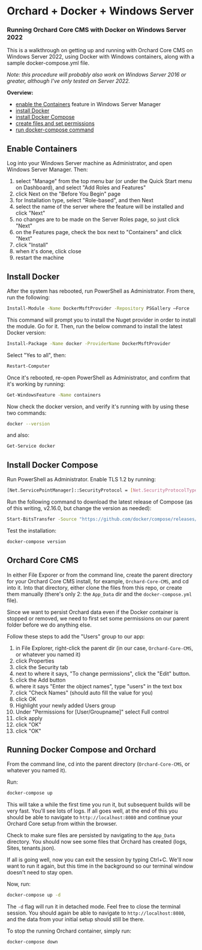 # Orchard + Docker + Windows Server
### Running Orchard Core CMS with Docker on Windows Server 2022

This is a walkthrough on getting up and running with Orchard Core CMS on Windows Server 2022, using Docker with Windows containers, along with a sample docker-compose.yml file. 

_Note: this procedure will probably also work on Windows Server 2016 or greater, although I've only tested on Server 2022._

**Overview:**

- [enable the Containers](#enable-containers) feature in Windows Server Manager
- [install Docker](#install-docker)
- [install Docker Compose](#install-docker-compose)
- [create files and set permissions](#orchard-core-cms)
- [run docker-compose command](#running-docker-compose-and-orchard)

## Enable Containers

Log into your Windows Server machine as Administrator, and open Windows Server Manager. Then:

1. select "Manage" from the top menu bar (or under the Quick Start menu on Dashboard), and select "Add Roles and Features"
2. click Next on the "Before You Begin" page
3. for Installation type, select "Role-based", and then Next
4. select the name of the server where the feature will be installed and click "Next"
5. no changes are to be made on the Server Roles page, so just click "Next"
6. on the Features page, check the box next to "Containers" and click "Next"
7. click "Install"
8. when it's done, click close
9. restart the machine

## Install Docker 

After the system has rebooted, run PowerShell as Administrator. From there, run the following:

```sh
Install-Module -Name DockerMsftProvider -Repository PSGallery –Force
```

This command will prompt you to install the Nuget provider in order to install the module. Go for it. Then, run the below command to install the latest Docker version:

```sh
Install-Package -Name docker -ProviderName DockerMsftProvider
```

Select "Yes to all", then: 

```sh
Restart-Computer
```

Once it's rebooted, re-open PowerShell as Administrator, and confirm that it's working by running: 

```sh
Get-WindowsFeature -Name containers
```

Now check the docker version, and verify it's running with by using these two commands:

```sh
docker --version
```

and also: 

```sh
Get-Service docker
```

## Install Docker Compose

Run PowerShell as Administrator. Enable TLS 1.2 by running:

```sh
[Net.ServicePointManager]::SecurityProtocol = [Net.SecurityProtocolType]::Tls12
```

Run the following command to download the latest release of Compose (as of this writing, v2.16.0, but change the version as needed):

```sh
Start-BitsTransfer -Source "https://github.com/docker/compose/releases/download/v2.16.0/docker-compose-Windows-x86_64.exe" -Destination $Env:ProgramFiles\Docker\docker-compose.exe
```

Test the installation:

```sh
docker-compose version
```

## Orchard Core CMS

In either File Exporer or from the command line, create the parent directory for your Orchard Core CMS install, for example, `Orchard-Core-CMS`, and cd into it. Into that directory, either clone the files from this repo, or create them manually (there's only 2: the `App_Data` dir and the `docker-compose.yml` file).

Since we want to persist Orchard data even if the Docker container is stopped or removed, we need to first set some permissions on our parent folder before we do anything else.

Follow these steps to add the "Users" group to our app:

1. in File Explorer, right-click the parent dir (in our case, `Orchard-Core-CMS`, or whatever you named it)
2. click Properties
3. click the Security tab
4. next to where it says, "To change permissions", click the "Edit" button.
5. click the Add button
6. where it says "Enter the object names", type "users" in the text box
7. click "Check Names" (should auto fill the value for you)
8. click OK
9. Highlight your newly added Users group
10. Under "Permissions for [User/Groupname]" select Full control
11. click apply
12. click "OK"
13. click "OK"

## Running Docker Compose and Orchard

From the command line, cd into the parent directory (`Orchard-Core-CMS`, or whatever you named it).

Run:

```sh
docker-compose up
```

This will take a while the first time you run it, but subsequent builds will be very fast. You'll see lots of logs. If all goes well, at the end of this you should be able to navigate to `http://localhost:8080` and continue your Orchard Core setup from within the browser.

Check to make sure files are persisted by navigating to the `App_Data` directory. You should now see some files that Orchard has created (logs, Sites, tenants.json).

If all is going well, now you can exit the session by typing Ctrl+C. We'll now want to run it again, but this time in the background so our terminal window doesn't need to stay open.

Now, run:

```sh
docker-compose up -d
```

The `-d` flag will run it in detached mode. Feel free to close the terminal session. You should again be able to navigate to `http://localhost:8080`, and the data from your initial setup should still be there.

To stop the running Orchard container, simply run:

```sh
docker-compose down
```